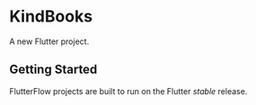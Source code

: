 # KindBooks

A new Flutter project.

## Getting Started

FlutterFlow projects are built to run on the Flutter _stable_ release.
